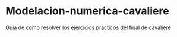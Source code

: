 # Modelacion-numerica-cavaliere
Guia de como resolver los ejercicios practicos del final de cavaliere
